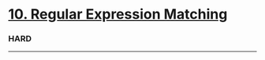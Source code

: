 # [10. Regular Expression Matching](https://leetcode.com/problems/regular-expression-matching/)
### HARD
------
